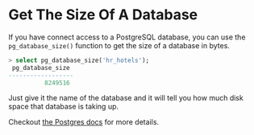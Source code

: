 # Get The Size Of A Database

If you have connect access to a PostgreSQL database, you can use the
`pg_database_size()` function to get the size of a database in bytes.

```sql
> select pg_database_size('hr_hotels');
 pg_database_size
------------------
          8249516
```

Just give it the name of the database and it will tell you how much disk
space that database is taking up.

Checkout [the Postgres docs](http://www.postgresql.org/docs/current/static/functions-admin.html) for more details.

